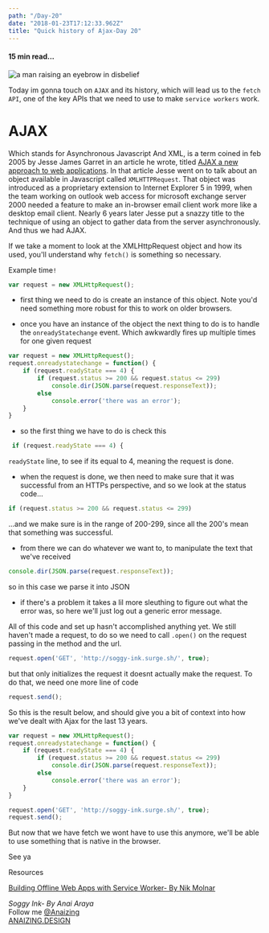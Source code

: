 ```yaml
---
path: "/Day-20"
date: "2018-01-23T17:12:33.962Z"
title: "Quick history of Ajax-Day 20"
---
```


#### 15 min read...

![a man raising an eyebrow in disbelief](https://images.unsplash.com/photo-1463453091185-61582044d556?ixlib=rb-0.3.5&ixid=eyJhcHBfaWQiOjEyMDd9&s=afb35d2683e102d67bcd70b87b100723&auto=format&fit=crop&w=1350&q=80)

Today im gonna touch on `AJAX` and its history, which will lead us to the `fetch API`, one of the key APIs that we need to use to make `service workers` work.

# AJAX

Which stands for Asynchronous Javascript And XML, is a term coined in feb 2005 by Jesse James Garret in an article he wrote, titled [AJAX a new approach to web applications](http://adaptivepath.org/ideas/ajax-new-approach-web-applications/). In that article Jesse went on to talk about an object available in Javascript called `XMLHTTPRequest`. That object was introduced as a proprietary extension to Internet Explorer 5 in 1999, when the team working on outlook web access for microsoft exchange server 2000 needed a feature to make an in-browser email client work more like a desktop email client. Nearly 6 years later Jesse put a snazzy title to the technique of using an object to gather data from the server asynchronously. And thus we had AJAX.

If we take a moment to look at the XMLHttpRequest object and how its used, you'll understand why `fetch()` is something so necessary.

Example time`!`

```js
var request = new XMLHttpRequest();

```
* first thing we need to do is create an instance of this object. Note you'd need something more robust for this to work on older browsers.

* once you have an instance of the object the next thing to do is to handle the `onreadyStatechange` event. Which awkwardly fires up multiple times for one given request

```js
var request = new XMLHttpRequest();
request.onreadystatechange = function() {
    if (request.readyState === 4) {
        if (request.status >= 200 && request.status <= 299)
            console.dir(JSON.parse(request.responseText));
        else
            console.error('there was an error');
    }
}

```
* so the first thing we have to do is check this 
```js
 if (request.readyState === 4) {
```
`readyState` line, to see if its equal to 4, meaning the request is done.
* when the request is done, we then need to make sure that it was successful from an HTTPs perspective, and so we look at the status code...
```js
if (request.status >= 200 && request.status <= 299)
```
...and we make sure is in the range of 200-299, since all the 200's mean that something was successful.
* from there we can do whatever we want to, to manipulate the text that we've received
```js
console.dir(JSON.parse(request.responseText));
```
so in this case we parse it into JSON
* if there's a problem it takes a lil more sleuthing to figure out what the error was, so here we'll just log out a generic error message.

All of this code and set up hasn't accomplished anything yet. We still haven't made a request, to do so we need to call `.open()` on the request passing in the method and the url.
```js
request.open('GET', 'http://soggy-ink.surge.sh/', true);
```
but that only initializes the request it doesnt actually make the request. To do that, we need one more line of code
```js
request.send();
```

So this is the result below, and should give you a bit of context into how we've dealt with Ajax for the last 13 years.

```js
var request = new XMLHttpRequest();
request.onreadystatechange = function() {
    if (request.readyState === 4) {
        if (request.status >= 200 && request.status <= 299)
            console.dir(JSON.parse(request.responseText));
        else
            console.error('there was an error');
    }
}

request.open('GET', 'http://soggy-ink.surge.sh/', true);
request.send();

```
But now that we have fetch we wont have to use this anymore, we'll be able to use something that is native in the browser.

See ya

Resources


[Building Offline Web Apps with Service Worker- By Nik Molnar ](https://app.pluralsight.com/library/courses/building-offline-web-apps-service-worker/table-of-contents)

_Soggy Ink- By Anai Araya_<br>
Follow me [@Anaizing](https://twitter.com/Anaizing) <br>
[ANAIZING.DESIGN](https://anaizing.design/)
